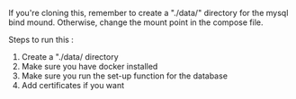 If you're cloning this, remember to create a "./data/" directory for the mysql bind mound. 
Otherwise, change the mount point in the compose file.

Steps to run this :
1. Create a "./data/ directory
2. Make sure you have docker installed
3. Make sure you run the set-up function for the database
4. Add certificates if you want